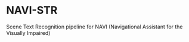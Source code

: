 # NAVI-STR
Scene Text Recognition pipeline for NAVI (Navigational Assistant for the Visually Impaired)
